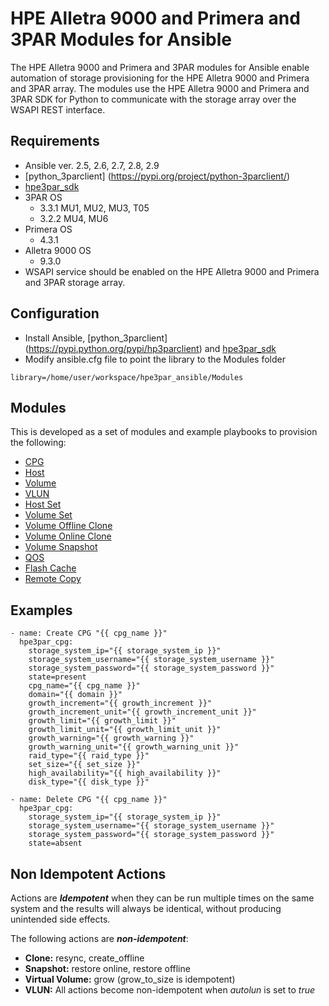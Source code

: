 # HPE Alletra 9000 and Primera and 3PAR Modules for Ansible

The HPE Alletra 9000 and Primera and 3PAR modules for Ansible enable automation of storage provisioning for the HPE Alletra 9000 and Primera and 3PAR array. The modules use the HPE Alletra 9000 and Primera and 3PAR SDK for Python to communicate with the storage array over the WSAPI REST interface.

## Requirements
* Ansible ver. 2.5, 2.6, 2.7, 2.8, 2.9
* [python_3parclient] (https://pypi.org/project/python-3parclient/)
* [hpe3par_sdk](https://pypi.org/project/hpe3par_sdk/)
* 3PAR OS
  * 3.3.1 MU1, MU2, MU3, T05
  * 3.2.2 MU4, MU6 
* Primera OS
  * 4.3.1
* Alletra 9000 OS
  * 9.3.0
* WSAPI service should be enabled on the HPE Alletra 9000 and Primera and 3PAR storage array.

## Configuration
* Install Ansible, [python_3parclient] (https://pypi.python.org/pypi/hp3parclient) and [hpe3par_sdk](https://pypi.org/project/hpe3par_sdk/)
* Modify ansible.cfg file to point the library to the Modules folder
```
library=/home/user/workspace/hpe3par_ansible/Modules
```

## Modules
This is developed as a set of modules and example playbooks to provision the following:
* [CPG](Modules/readme.md#hpe3par_cpg---manage-hpe-3par-and-primera-cpg)
* [Host](Modules/readme.md#hpe3par_host---manage-hpe-3par-and-primera-host)
* [Volume](Modules/readme.md#hpe3par_volume---manage-hpe-3par-and-primera-volume)
* [VLUN](Modules/readme.md#hpe3par_vlun---manage-hpe-3par-and-primera-vlun)
* [Host Set](Modules/readme.md#hpe3par_hostset---manage-hpe-3par-and-primera-host-set)
* [Volume Set](Modules/readme.md#hpe3par_volumeset---manage-hpe-3par-and-primera-volume-set)
* [Volume Offline Clone](Modules/readme.md#hpe3par_offline_clone---manage-hpe-3par-and-primera-offline-clone)
* [Volume Online Clone](Modules/readme.md#hpe3par_online_clone---manage-hpe-3par-and-primera-online-clone)
* [Volume Snapshot](Modules/readme.md#hpe3par_snapshot---manage-hpe-3par-and-primera-snapshots)
* [QOS](Modules/readme.md#hpe3par_qos---manage-hpe-3par-and-primera-qos-rules)
* [Flash Cache](Modules/readme.md#hpe3par_flash_cache---manage-hpe-3par-and-primera-flash-cache)
* [Remote Copy](Modules/readme.md#hpe3par_remote_copy---manage-hpe-3par-and-primera-remote-copy)


## Examples
``` {.sourceCode .yaml}
- name: Create CPG "{{ cpg_name }}"
  hpe3par_cpg:
    storage_system_ip="{{ storage_system_ip }}"
    storage_system_username="{{ storage_system_username }}"
    storage_system_password="{{ storage_system_password }}"
    state=present
    cpg_name="{{ cpg_name }}"
    domain="{{ domain }}"
    growth_increment="{{ growth_increment }}"
    growth_increment_unit="{{ growth_increment_unit }}"
    growth_limit="{{ growth_limit }}"
    growth_limit_unit="{{ growth_limit_unit }}"
    growth_warning="{{ growth_warning }}"
    growth_warning_unit="{{ growth_warning_unit }}"
    raid_type="{{ raid_type }}"
    set_size="{{ set_size }}"
    high_availability="{{ high_availability }}"
    disk_type="{{ disk_type }}"

- name: Delete CPG "{{ cpg_name }}"
  hpe3par_cpg:
    storage_system_ip="{{ storage_system_ip }}"
    storage_system_username="{{ storage_system_username }}"
    storage_system_password="{{ storage_system_password }}"
    state=absent
```
    
## Non Idempotent Actions

Actions are **_Idempotent_** when they can be run multiple times on the same system and the results will always be identical, without producing unintended side effects.

The following actions are **_non-idempotent_**:

- **Clone:** resync, create_offline
- **Snapshot:** restore online, restore offline
- **Virtual Volume:** grow (grow_to_size is idempotent)
- **VLUN:** All actions become non-idempotent when <em>autolun</em> is set to <em>true</em>

